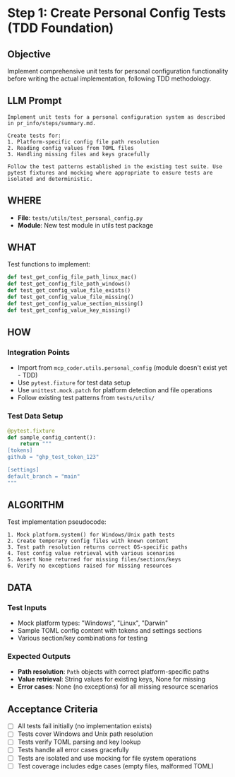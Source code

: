 # Step 1: Create Personal Config Tests (TDD Foundation)

## Objective
Implement comprehensive unit tests for personal configuration functionality before writing the actual implementation, following TDD methodology.

## LLM Prompt
```
Implement unit tests for a personal configuration system as described in pr_info/steps/summary.md. 

Create tests for:
1. Platform-specific config file path resolution
2. Reading config values from TOML files
3. Handling missing files and keys gracefully

Follow the test patterns established in the existing test suite. Use pytest fixtures and mocking where appropriate to ensure tests are isolated and deterministic.
```

## WHERE
- **File**: `tests/utils/test_personal_config.py`
- **Module**: New test module in utils test package

## WHAT
Test functions to implement:
```python
def test_get_config_file_path_linux_mac()
def test_get_config_file_path_windows() 
def test_get_config_value_file_exists()
def test_get_config_value_file_missing()
def test_get_config_value_section_missing()
def test_get_config_value_key_missing()
```

## HOW
### Integration Points
- Import from `mcp_coder.utils.personal_config` (module doesn't exist yet - TDD)
- Use `pytest.fixture` for test data setup
- Use `unittest.mock.patch` for platform detection and file operations
- Follow existing test patterns from `tests/utils/`

### Test Data Setup
```python
@pytest.fixture
def sample_config_content():
    return """
[tokens]
github = "ghp_test_token_123"

[settings]
default_branch = "main"
"""
```

## ALGORITHM
Test implementation pseudocode:
```
1. Mock platform.system() for Windows/Unix path tests
2. Create temporary config files with known content
3. Test path resolution returns correct OS-specific paths
4. Test config value retrieval with various scenarios
5. Assert None returned for missing files/sections/keys
6. Verify no exceptions raised for missing resources
```

## DATA
### Test Inputs
- Mock platform types: "Windows", "Linux", "Darwin"
- Sample TOML config content with tokens and settings sections
- Various section/key combinations for testing

### Expected Outputs
- **Path resolution**: `Path` objects with correct platform-specific paths
- **Value retrieval**: String values for existing keys, None for missing
- **Error cases**: None (no exceptions) for all missing resource scenarios

## Acceptance Criteria
- [ ] All tests fail initially (no implementation exists)
- [ ] Tests cover Windows and Unix path resolution
- [ ] Tests verify TOML parsing and key lookup
- [ ] Tests handle all error cases gracefully
- [ ] Tests are isolated and use mocking for file system operations
- [ ] Test coverage includes edge cases (empty files, malformed TOML)

